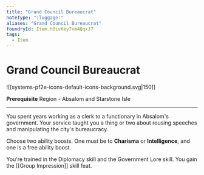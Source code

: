 ```yaml
---
title: "Grand Council Bureaucrat"
noteType: ":luggage:"
aliases: "Grand Council Bureaucrat"
foundryId: Item.h0ivKey7xm4QqxJ7
tags:
  - Item
---
```


# Grand Council Bureaucrat
![[systems-pf2e-icons-default-icons-background.svg|150]]

**Prerequisite** Region - Absalom and Starstone Isle

* * *

You spent years working as a clerk to a functionary in Absalom's government. Your service taught you a thing or two about rousing speeches and manipulating the city's bureaucracy.

Choose two ability boosts. One must be to **Charisma** or **Intelligence**, and one is a free ability boost.

You're trained in the Diplomacy skill and the Government Lore skill. You gain the [[Group Impression]] skill feat.

